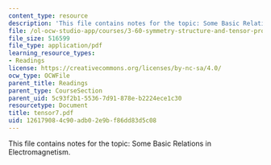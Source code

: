 ```yaml
---
content_type: resource
description: 'This file contains notes for the topic: Some Basic Relations in Electromagnetism.'
file: /ol-ocw-studio-app/courses/3-60-symmetry-structure-and-tensor-properties-of-materials-fall-2005/126179084c90adb02e9bf86dd83d5c08_tensor7.pdf
file_size: 516599
file_type: application/pdf
learning_resource_types:
- Readings
license: https://creativecommons.org/licenses/by-nc-sa/4.0/
ocw_type: OCWFile
parent_title: Readings
parent_type: CourseSection
parent_uid: 5c93f2b1-5536-7d91-878e-b2224ece1c30
resourcetype: Document
title: tensor7.pdf
uid: 12617908-4c90-adb0-2e9b-f86dd83d5c08
---
```

This file contains notes for the topic: Some Basic Relations in Electromagnetism.